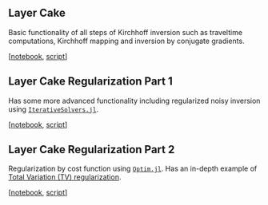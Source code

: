 ## Layer Cake
Basic functionality of all steps of Kirchhoff inversion such as traveltime computations, Kirchhoff mapping and inversion by conjugate gradients.

[[notebook](https://github.com/cako/KirchMig.jl/blob/master/notebooks/LayerCake.ipynb), [script](https://github.com/cako/KirchMig.jl/blob/master/notebooks/LayerCake.jl)]

## Layer Cake Regularization Part 1
Has some more advanced functionality including regularized noisy inversion using [`IterativeSolvers.jl`](https://juliamath.github.io/IterativeSolvers.jl/latest/).

[[notebook](https://github.com/cako/KirchMig.jl/blob/master/notebooks/LayerCake-RegularizationPart1.ipynb), [script](https://github.com/cako/KirchMig.jl/blob/master/notebooks/LayerCake-RegularizationPart1.ipynb)]

## Layer Cake Regularization Part 2
Regularization by cost function using [`Optim.jl`](http://julianlsolvers.github.io/Optim.jl/stable/). Has an in-depth example of [Total Variation (TV) regularization](https://en.wikipedia.org/wiki/Total_variation_denoising).

[[notebook](https://github.com/cako/KirchMig.jl/blob/master/notebooks/LayerCake-RegularizationPart1.ipynb), [script](https://github.com/cako/KirchMig.jl/blob/master/notebooks/LayerCake-RegularizationPart1.ipynb)]

